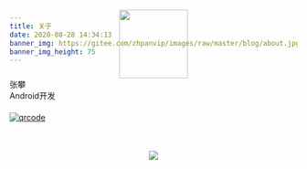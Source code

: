 ```yaml
---
title: 关于
date: 2020-08-28 14:34:13
banner_img: https://gitee.com/zhpanvip/images/raw/master/blog/about.jpg
banner_img_height: 75
---
```


<style type="text/css">
    #avatar{
        width:120px;
        height:120px;
        margin-top:-110px;
    }
</style>

<body>

<div align="center">
   <img id="avatar" src="https://gitee.com/zhpanvip/images/raw/master/blog/favicon.png" />
</div>

<div class="text-center">
  <div class="about-info">
    <div class="about-name">张攀</div>
    <div class="about-intro">Android开发</div>
    <div class="about-icons" style="margin-top:20px;">
        <a href="https://github.com/zhpanvip" class="hint--bottom hint--rounded" aria-label=GitHub>
          <i class="iconfont icon-github-fill" aria-hidden="true"></i>
        </a>
        <a href="https://juejin.im/user/2735240659359448/posts" class="hint--bottom hint--rounded" aria-label=掘金>
            <i class="iconfont icon-juejin" aria-hidden="true"></i>
        </a>
        <a href="mailto:zhpanvip@outlook.com" class="hint--bottom hint--rounded" aria-label=邮箱>
           <i class="iconfont icon-mail" aria-hidden="true"></i>
        </a>
        <a href="https://blog.csdn.net/qq_20521573" class="qr-trigger">
           <i class="iconfont icon-wechat-fill" aria-hidden="true"></i>
           <img class="qr-img" src="https://gitee.com/zhpanvip/images/raw/master/project/group/wechat_gzh.jpg" alt="qrcode" />
        </a>
  </div>
</div>

<p align="center" style="margin-top:50px">
    <a href="https://github.com/zhpanvip">
        <img src="https://github-readme-stats.vercel.app/api/top-langs/?username=zhpanvip&layout=compact" />
    </a>
</p>

</body>


